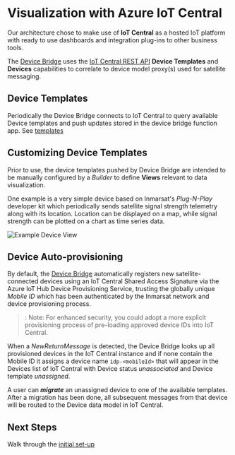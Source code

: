 # Visualization with Azure IoT Central

Our architecture chose to make use of **IoT Central** as a hosted IoT platform 
with ready to use dashboards and integration plug-ins to other business tools.

The [Device Bridge](https://github.com/Inmarsat/isatdatapro-azure/tree/master/device-bridge.md)
uses the [IoT Central REST API](https://docs.microsoft.com/en-us/rest/api/iotcentral/)
**Device Templates** and **Devices** capabilities to correlate to device model 
proxy(s) used for satellite messaging.

## Device Templates

Periodically the Device Bridge connects to IoT Central to query available 
Device templates and push updates stored in the device bridge function app. See 
[templates](https://github.com/Inmarsat/isatdatapro-azure/tree/master/device-bridge.md#device-capability-model-templates)

## Customizing Device Templates

Prior to use, the device templates pushed by Device Bridge are intended to be 
manually configured by a *Builder* to define **Views** relevant to data 
visualization.

One example is a very simple device based on Inmarsat's *Plug-N-Play* developer 
kit which periodically sends satellite signal strength telemetry along with its 
location.  Location can be displayed on a map, while signal strength can be 
plotted on a chart as time series data.

![Example Device View](media/inmarsat-pnp-devkit-view.png)

## Device Auto-provisioning

By default, the 
[Device Bridge](https://github.com/Inmarsat/isatdatapro-azure/tree/master/device-bridge.md) 
automatically registers new satellite-connected devices using an IoT Central 
Shared Access Signature via the Azure IoT Hub Device Provisioning Service, 
trusting the globally unique *Mobile ID* which has been authenticated by the 
Inmarsat network and device provisioning process.

>: Note: For enhanced security, you could adopt a more explicit provisioning 
process of pre-loading approved device IDs into IoT Central.

When a *NewReturnMessage* is detected, the Device Bridge looks up all 
provisioned devices in the IoT Central instance and if none contain the Mobile 
ID it assigns a device name `idp-<mobileId>` that will appear in the Devices 
list of IoT Central with Device status *unassociated* and Device template 
*unassigned*.

A user can ***migrate*** an unassigned device to one of the available templates. 
After a migration has been done, all subsequent messages from that device will 
be routed to the Device data model in IoT Central.

## Next Steps

Walk through the [initial set-up](setup.md)